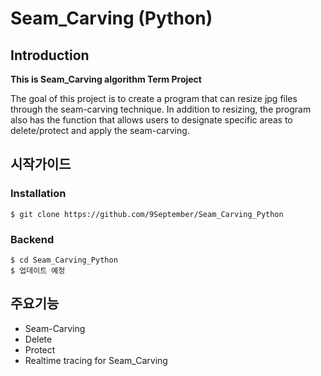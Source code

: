 # **Seam_Carving (Python)**





## Introduction
**This is Seam_Carving algorithm Term Project**

The goal of this project is to create a program that can resize jpg files through the seam-carving technique. In addition to resizing, the program also has the function that allows users to designate specific areas to delete/protect and apply the seam-carving.


## 시작가이드
### **Installation**
```
$ git clone https://github.com/9September/Seam_Carving_Python
```
### **Backend**
```
$ cd Seam_Carving_Python
$ 업데이트 예정
```

## 주요기능
* Seam-Carving
* Delete
* Protect
* Realtime tracing for Seam_Carving
